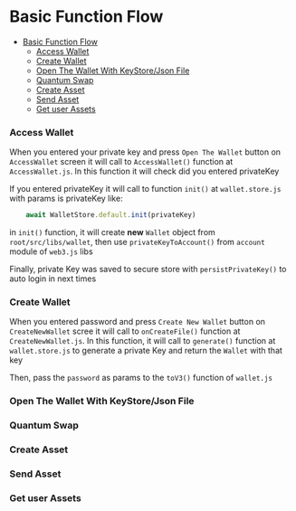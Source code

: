 # Basic Function Flow

- [Basic Function Flow](#basic-function-flow)
    - [Access Wallet](#access-wallet)
    - [Create Wallet](#create-wallet)
    - [Open The Wallet With KeyStore/Json File](#open-the-wallet-with-keystorejson-file)
    - [Quantum Swap](#quantum-swap)
    - [Create Asset](#create-asset)
    - [Send Asset](#send-asset)
    - [Get user Assets](#get-user-assets)



### Access Wallet 
When you entered your private key and press `Open The Wallet` button on `AccessWallet` screen it will call to `AccessWallet()` function at `AccessWallet.js`. In this function it will check did you entered privateKey

If you entered privateKey it will call to function `init()` at `wallet.store.js` with params is privateKey like:

```javascript 
    await WalletStore.default.init(privateKey)
```
in `init()` function, it will create **new** `Wallet` object from `root/src/libs/wallet`, then use `privateKeyToAccount()` from `account`  module of `web3.js` libs

Finally, private Key was saved to secure store with `persistPrivateKey()` to auto login in next times

### Create Wallet
When you entered password and press `Create New Wallet` button on `CreateNewWallet` scree it will call to `onCreateFile()` function at `CreateNewWallet.js`. In this function, it will call to `generate()` function at `wallet.store.js` to generate a private Key and return the `Wallet` with that key

Then, pass the `password` as params to the `toV3()` function of `wallet.js`
### Open The Wallet With KeyStore/Json File
### Quantum Swap
### Create Asset
### Send Asset
### Get user Assets
